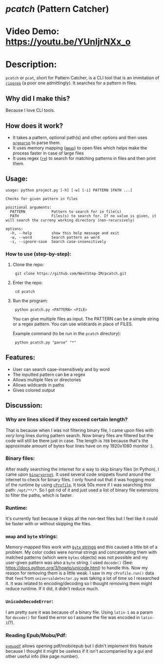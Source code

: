 # _pcatch_ (Pattern Catcher)
# Video Demo: https://youtu.be/YUnIjrNXx_o
# Description:
`pcatch` or `pcat`, short for Pattern Catcher, is a CLI tool that is an immitation of [`ripgrep`](https://github.com/BurntSushi/ripgrep) (a poor one admittingly). It searches for a pattern in files.
## Why did I make this?
Because I love CLI tools.
## How does it work?
- It takes a pattern, optional path(s) and other options and then uses [`argparse`](https://docs.python.org/3/library/argparse.html) to parse them.
- It uses memory mapping ([`mmap`](https://docs.python.org/3/library/mmap.html)) to open files which helps make the process faster in case of large files
- It uses regex ([`re`](https://docs.python.org/3/library/re.html#)) to search for matching patterns in files and then print them.

## Usage:
```
usage: python project.py [-h] [-w] [-i] PATTERN [PATH ...]

Checks for given pattern in files

positional arguments:
  PATTERN            Pattern to search for in file(s)
  PATH               Files(s) to search for. If no value is given, it will search the curreny working directory (non-recursively)

options:
  -h, --help         show this help message and exit
  -w, --word         Search pattern as word
  -i, --ignore-case  Search case-insensitively
```
### How to use (step-by-step):
1. Clone the repo:
   ```
    git clone https://github.com/NextStep-IM/pcatch.git
   ```
2. Enter the repo:
   ```
    cd pcatch
   ```
3. Run the program:
   ```
    python pcatch.py <PATTERN> <FILE>
   ```
   You can give multiple files as input. The PATTERN can be a simple string or a regex pattern. You can use wildcards in place of FILES.
   
   Example command (to be run in the `pcatch` directory):
   ```
    python pcatch.py "parse" "*"
   ```

## Features:
- User can search case-insensitively and by word
- The inputted pattern can be a regex
- Allows multiple files or directories
- Allows wildcards in paths
- Gives colored output
## Discussion:
### Why are lines sliced if they exceed certain length?
That is because when I was not filtering binary file, I came upon files with _very_ long lines during pattern search. Now binary files are filtered but the code will still be there just in case. The length is `768` because that's the approximate amount of bytes four lines have on my 1920x1080 monitor :).
### Binary files:
After madly searching the internet for a way to skip binary files (in Python), I came upon [`binaryornot`](https://pypi.org/project/binaryornot/). It used several code snippets found around the internet to check for binary files. I only found out that it was hogging most of the runtime by using [`cProfile`](https://docs.python.org/3/library/profile.html#module-cProfile). It took 50s more if I was searching this path: `/opt/**/*`. So I got rid of it and just used a list of binary file extensions to filter the paths, which is faster.
### Runtime:
It's currently fast because it skips all the non-text files but I feel like it could be faster with or without skipping the files.
### `mmap` and `byte` strings:
Memory-mapped files work with [`byte` strings](https://realpython.com/python-strings/#bytes-objects) and this caused a little bit of a problem. My color codes were normal strings and concatenating them with matched patterns (which were `bytes` objects) was not possible and my user-given pattern was also a `byte` string. I used `decode()` (See: https://docs.python.org/3/howto/unicode.html) to handle this. Now my reason for removing them is a little weak. I saw in my `cProfile.run()` data that `feed` from `universaldetector.py` was taking a lot of time so I researched it. It was related to encoding/decoding so I thought removing them might reduce runtime. If it did, it didn't reduce much.
### `UnicodeDecodeError`:
I am pretty sure it was because of a binary file. Using `latin-1` as a param for `decode()` for fixed the error so I assume the file was encoded in `latin-1`(?). 
### Reading Epub/Mobu/Pdf:
[`pymupdf`](https://pymupdf.readthedocs.io/en/latest/index.html) allows opening pdf/mobi/epub but I didn't implement this feature because I thought it might be useless if it isn't accompanied by a gui and other useful info (like page number). 
